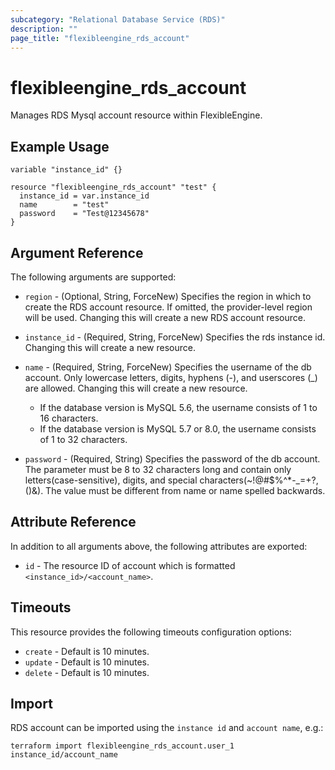 ```yaml
---
subcategory: "Relational Database Service (RDS)"
description: ""
page_title: "flexibleengine_rds_account"
---
```


# flexibleengine_rds_account

Manages RDS Mysql account resource within FlexibleEngine.

## Example Usage

```hcl
variable "instance_id" {}

resource "flexibleengine_rds_account" "test" {
  instance_id = var.instance_id
  name        = "test"
  password    = "Test@12345678"
}
```

## Argument Reference

The following arguments are supported:

* `region` - (Optional, String, ForceNew) Specifies the region in which to create the RDS account resource.
  If omitted, the provider-level region will be used. Changing this will create a new RDS account resource.

* `instance_id` - (Required, String, ForceNew) Specifies the rds instance id. Changing this will create a new resource.

* `name` - (Required, String, ForceNew) Specifies the username of the db account. Only lowercase letters, digits,
  hyphens (-), and userscores (_) are allowed. Changing this will create a new resource.
  + If the database version is MySQL 5.6, the username consists of 1 to 16 characters.
  + If the database version is MySQL 5.7 or 8.0, the username consists of 1 to 32 characters.

* `password` - (Required, String) Specifies the password of the db account. The parameter must be 8 to 32 characters
  long and contain only letters(case-sensitive), digits, and special characters(~!@#$%^*-_=+?,()&). The value must be
  different from name or name spelled backwards.

## Attribute Reference

In addition to all arguments above, the following attributes are exported:

* `id` - The resource ID of account which is formatted `<instance_id>/<account_name>`.

## Timeouts

This resource provides the following timeouts configuration options:

* `create` - Default is 10 minutes.
* `update` - Default is 10 minutes.
* `delete` - Default is 10 minutes.

## Import

RDS account can be imported using the `instance id` and `account name`, e.g.:

```shell
terraform import flexibleengine_rds_account.user_1 instance_id/account_name
```
